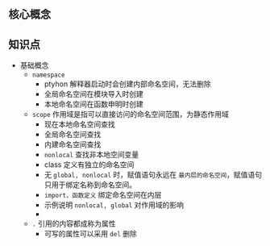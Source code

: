 ## 核心概念

## 知识点
* 基础概念
  * `namespace` 
    * ptyhon 解释器启动时会创建内部命名空间，无法删除
    * 全局命名空间在模块导入时创建
    * 本地命名空间在函数申明时创建
  * `scope` 作用域是指可以直接访问的命名空间范围，为静态作用域
    * 现在本地命名空间查找
    * 全局命名空间查找
    * 内建命名空间查找
    * `nonlocal` 查找非本地空间变量
    * class 定义有独立的命名空间
    * 无 `global, nonlocal` 时，赋值语句永远在 `最内层的命名空间`，赋值语句只用于绑定名称到命名空间。
    * `import，函数定义` 绑定命名空间在内层
    * 示例说明 `nonlocal, global` 对作用域的影响
    * 
  * `.` 引用的内容都成称为属性
    * 可写的属性可以采用 `del` 删除
